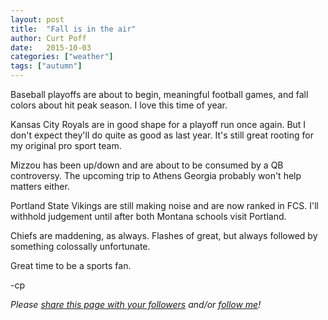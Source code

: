 ```yaml
---
layout: post
title:  "Fall is in the air"
author: Curt Poff
date:   2015-10-03
categories: ["weather"]
tags: ["autumn"]
---
```


Baseball playoffs are about to begin, meaningful football games, and fall colors about hit peak season. I love this time of year.

<!--more-->

Kansas City Royals are in good shape for a playoff run once again. But I don't expect they'll do quite as good as last year. It's still great rooting for my original pro sport team.

Mizzou has been up/down and are about to be consumed by a QB controversy. The upcoming trip to Athens Georgia probably won't help matters either.

Portland State Vikings are still making noise and are now ranked in FCS. I'll withhold judgement until after both Montana schools visit Portland.

Chiefs are maddening, as always. Flashes of great, but always followed by something colossally unfortunate.

Great time to be a sports fan.

-cp

*Please <a href="https://twitter.com/intent/tweet?url={{ site.production_url }}{{ page.url }}&text={{ page.title }}&via=cpoff" target="_blank">share this page with your followers</a> and/or <a href="https://twitter.com/cpoff">follow me</a>!*
